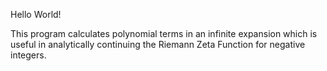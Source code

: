 Hello World!

This program calculates polynomial terms in an infinite expansion 
which is useful in analytically continuing the Riemann Zeta Function
for negative integers.
